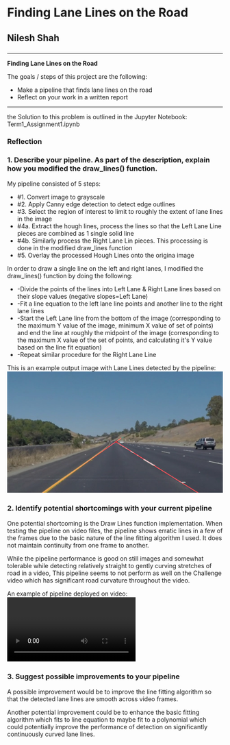 # **Finding Lane Lines on the Road** 

## Nilesh Shah

### 

---

**Finding Lane Lines on the Road**

The goals / steps of this project are the following:
* Make a pipeline that finds lane lines on the road
* Reflect on your work in a written report



[//]: # (Image References)

[image2]: ./Solutions/solidYellowCurve.jpg "Grayscale"
[image3]: ./Solutions/solidYellowLeftOUTPUT.mp4

---
the Solution to this problem is outlined in the Jupyter Notebook: Term1_Assignment1.ipynb
### Reflection

### 1. Describe your pipeline. As part of the description, explain how you modified the draw_lines() function.

My pipeline consisted of 5 steps: 
* #1. Convert image to grayscale
* #2. Apply Canny edge detection to detect edge outlines
* #3. Select the region of interest to limit to roughly the extent of lane lines in the image
* #4a. Extract the hough lines, process the lines so that the Left Lane Line pieces are combined as 1 single solid line
* #4b. Similarly process the Right Lane Lin pieces. This processing is done in the modified draw_lines function
* #5. Overlay the processed Hough Lines onto the origina image

In order to draw a single line on the left and right lanes, I modified the draw_lines() function by doing the following:
*  -Divide the points of the lines into Left Lane & Right Lane lines based on their slope values (negative slopes=Left Lane)
*  -Fit a line equation to the left lane line points and another line to the right lane lines
*  -Start the Left Lane line from the bottom of the image (corresponding to the maximum Y value of the image, minimum X value of set of points) and end the line at roughly the midpoint of the image (corresponding to the maximum X value of the set of points, and calculating it's Y value based on the line fit equation)
*  -Repeat similar procedure for the Right Lane Line

This is an example output image with Lane Lines detected by the pipeline:
![alt text][image2]

### 2. Identify potential shortcomings with your current pipeline
One potential shortcoming is the Draw Lines function implementation. When testing the pipeline on video files, the pipeline shows erratic lines in a few of the frames due to the basic nature of the line fitting algorithm I used. It does not maintain continuity from one frame to another.

While the pipeline performance is good on still images and somewhat tolerable while detecting relatively straight to gently curving stretches of road in a video, This pipeline seems to  not perform as well on the Challenge video which has significant road curvature throughout the video.

An example of pipeline deployed on video:
![Click to Download & view video][image3]



### 3. Suggest possible improvements to your pipeline

A possible improvement would be to improve the line fitting algorithm so that the detected lane lines are smooth across video frames. 

Another potential improvement could be to enhance the basic fitting algorithm which fits to line equation to maybe fit to a polynomial which could potentially improve the performance of detection on significantly continuously curved lane lines.
